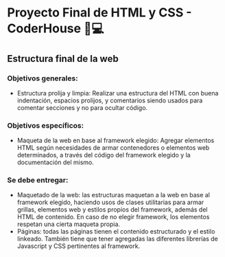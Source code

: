 # Proyecto Final de HTML y CSS - CoderHouse :muscle::computer:

## Estructura final de la web
### Objetivos generales:
- Estructura prolija y limpia: Realizar una estructura del HTML con buena indentación, espacios prolijos, y comentarios siendo usados para comentar secciones y no para ocultar código.

### Objetivos específicos: 
- Maqueta de la web en base al framework elegido: Agregar elementos HTML según necesidades de armar contenedores o elementos web determinados, a través del código del framework elegido y la documentación del mismo.

### Se debe entregar: 
- Maquetado de la web: las estructuras maquetan a la web en base al framework elegido, haciendo usos de clases utilitarias para armar grillas, elementos web y estilos propios del framework, además del HTML de contenido. En caso de no elegir framework, los elementos respetan una cierta maqueta propia.
- Páginas: todas las páginas tienen el contenido estructurado y el estilo linkeado. También tiene que tener agregadas las diferentes librerías de Javascript y CSS pertinentes al framework.


